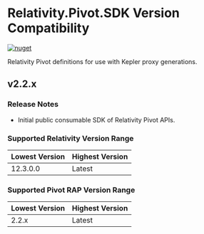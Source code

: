 # Relativity.Pivot.SDK Version Compatibility

[![nuget](https://img.shields.io/nuget/v/Relativity.Pivot.SDK.svg)](https://www.nuget.org/packages/Relativity.Pivot.SDK/)

Relativity Pivot definitions for use with Kepler proxy generations.

## v2.2.x

### Release Notes

* Initial public consumable SDK of Relativity Pivot APIs.

### Supported Relativity Version Range

Lowest Version | Highest Version
--- | ---
12.3.0.0 | Latest

### Supported Pivot RAP Version Range

Lowest Version | Highest Version
--- | ---
2.2.x | Latest